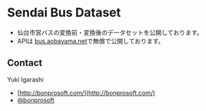 ﻿Sendai Bus Dataset
===
* 仙台市営バスの変換前・変換後のデータセットを公開しております。
* APIは [bus.aobayama.net](http://bus.aobayama.net)で無償で公開しております。

Contact
---
Yuki Igarashi 
* [http://bonprosoft.com/](http://bonprosoft.com/)
* [@bonprosoft](https://twitter.com/bonprosoft)

